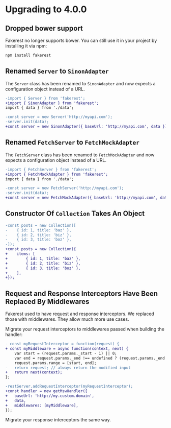 # Upgrading to 4.0.0

## Dropped bower support

Fakerest no longer supports bower. You can still use it in your project by installing it via npm:

```bash
npm install fakerest
```

## Renamed `Server` to `SinonAdapter`

The `Server` class has been renamed to `SinonAdapter` and now expects a configuration object instead of a URL.

```diff
-import { Server } from 'fakerest';
+import { SinonAdapter } from 'fakerest';
import { data } from './data';

-const server = new Server('http://myapi.com');
-server.init(data);
+const server = new SinonAdapter({ baseUrl: 'http://myapi.com', data });
```

## Renamed `FetchServer` to `FetchMockAdapter`

The `FetchServer` class has been renamed to `FetchMockAdapter` and now expects a configuration object instead of a URL.

```diff
-import { FetchServer } from 'fakerest';
+import { FetchMockAdapter } from 'fakerest';
import { data } from './data';

-const server = new FetchServer('http://myapi.com');
-server.init(data);
+const server = new FetchMockAdapter({ baseUrl: 'http://myapi.com', data });
```

## Constructor Of `Collection` Takes An Object

```diff
-const posts = new Collection([
-    { id: 1, title: 'baz' },
-    { id: 2, title: 'biz' },
-    { id: 3, title: 'boz' },
-]);
+const posts = new Collection({
+    items: [
+        { id: 1, title: 'baz' },
+        { id: 2, title: 'biz' },
+        { id: 3, title: 'boz' },
+    ],
+});
```

## Request and Response Interceptors Have Been Replaced By Middlewares

Fakerest used to have request and response interceptors. We replaced those with middlewares. They allow much more use cases.

Migrate your request interceptors to middlewares passed when building the handler:

```diff
- const myRequestInterceptor = function(request) {
+ const myMiddleware = async function(context, next) {
    var start = (request.params._start - 1) || 0;
    var end = request.params._end !== undefined ? (request.params._end - 1) : 19;
    request.params.range = [start, end];
-   return request; // always return the modified input
+   return next(context);
};

-restServer.addRequestInterceptor(myRequestInterceptor);
+const handler = new getMswHandler({
+   baseUrl: 'http://my.custom.domain',
+   data,
+   middlewares: [myMiddleware],
});
```

Migrate your response interceptors the same way.
